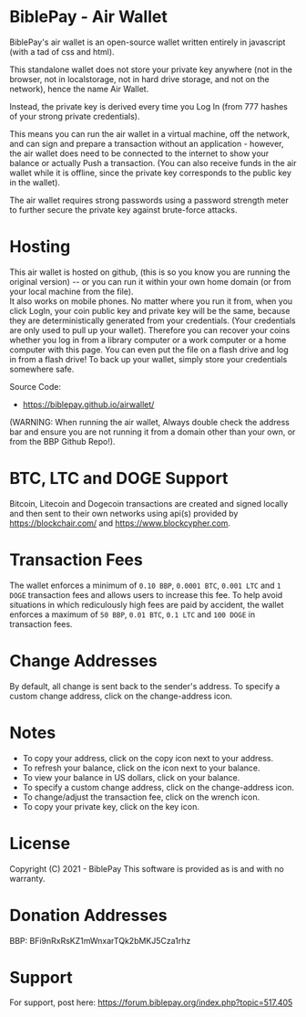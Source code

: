 # BiblePay - Air Wallet

BiblePay's air wallet is an open-source wallet written entirely in javascript (with a tad of css and html).  

This standalone wallet does not store your private key anywhere (not in the browser, not in localstorage, not in hard drive storage, and not on the network), hence the name Air Wallet. 

Instead, the private key is derived every time you Log In (from 777 hashes of your strong private credentials).

This means you can run the air wallet in a virtual machine, off the network, and can sign and prepare a transaction without an application - however, the air wallet does need to be connected to the internet to show your balance
or actually Push a transaction.  (You can also receive funds in the air wallet while it is offline, since the private key corresponds to the public key in the wallet).

The air wallet requires strong passwords using a password strength meter to further secure the private key against brute-force attacks.

# Hosting
This air wallet is hosted on github, (this is so you know you are running the original version) -- or you can run it within your own home domain (or from your local machine from the file).  
It also works on mobile phones.
No matter where you run it from, when you click LogIn, your coin public key and private key will be the same, because they are deterministically generated from your credentials.
(Your credentials are only used to pull up your wallet).  Therefore you can recover your coins whether you log in from a library computer or a work computer or a home computer with this page.
You can even put the file on a flash drive and log in from a flash drive!  To back up your wallet, simply store your credentials somewhere safe.

Source Code:
* https://biblepay.github.io/airwallet/

(WARNING:  When running the air wallet, Always double check the address bar and ensure you are not running it from a domain other than your own, or from the BBP Github Repo!).

# BTC, LTC and DOGE Support
Bitcoin, Litecoin and Dogecoin transactions are created and signed locally and then sent to their own networks using api(s) provided by 
https://blockchair.com/ and https://www.blockcypher.com.

# Transaction Fees
The wallet enforces a minimum of `0.10 BBP`, `0.0001 BTC`, `0.001 LTC` and `1 DOGE` transaction fees and allows users to increase this fee. 
To help avoid situations in which rediculously high fees are paid by accident, the wallet enforces a maximum of `50 BBP`, `0.01 BTC`, `0.1 LTC` and `100 DOGE` in transaction fees.

# Change Addresses
By default, all change is sent back to the sender's address. To specify a custom change address, click on the change-address icon. 

# Notes
* To copy your address, click on the copy icon next to your address.
* To refresh your balance, click on the icon next to your balance.
* To view your balance in US dollars, click on your balance.
* To specify a custom change address, click on the change-address icon.
* To change/adjust the transaction fee, click on the wrench icon.
* To copy your private key, click on the key icon.

# License
Copyright (C) 2021 - BiblePay
This software is provided as is and with no warranty.

# Donation Addresses
BBP: BFi9nRxRsKZ1mWnxarTQk2bMKJ5Cza1rhz 

# Support
For support, post here:  https://forum.biblepay.org/index.php?topic=517.405

